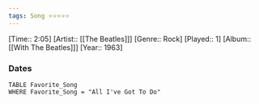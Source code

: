 ```yaml
---
tags: Song ⭐⭐⭐⭐⭐ 
---
```

[Time:: 2:05]
[Artist:: [[The Beatles]]]
[Genre:: Rock]
[Played:: 1]
[Album:: [[With The Beatles]]]
[Year:: 1963]
### Dates
````dataview
TABLE Favorite_Song
WHERE Favorite_Song = "All I've Got To Do"
````